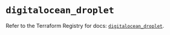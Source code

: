 # `digitalocean_droplet`

Refer to the Terraform Registry for docs: [`digitalocean_droplet`](https://registry.terraform.io/providers/digitalocean/digitalocean/2.43.0/docs/resources/droplet).
